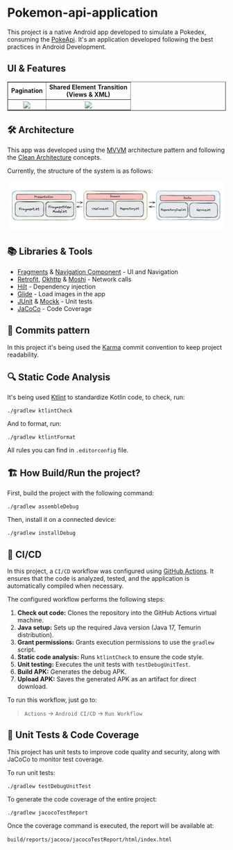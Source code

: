 # Pokemon-api-application

This project is a native Android app developed to simulate a Pokedex, consuming
the [PokeApi](https://pokeapi.co/). It's an application developed following the best practices in
Android Development.

## UI & Features

<table border="1" style="border-collapse: collapse">
  <tr>
    <td align="top" valign="center">
      <b>Pagination</b>
    </td>
    <td align="center" valign="center">
      <b>
        Shared Element Transition<br>
        (Views & XML)
      </b>
    </td>
  </tr>
  <tr>
    <td align="center">
      <img align="center" width="140" src="images/pagination.gif" />
    </td>
    <td align="center">
      <img align="center" width="140" src="images/shared_element_animation.gif" />
    </td>
  </tr>
</table>

## 🛠 Architecture

This app was developed using the [MVVM](https://developer.android.com/topic/architecture)
architecture pattern and following
the [Clean Architecture](https://blog.cleancoder.com/uncle-bob/2012/08/13/the-clean-architecture.html)
concepts.

Currently, the structure of the system is as follows:

<img src="images/architecture.png" width="600" style="border-radius: 15px;">

## 📚 Libraries & Tools

- [Fragments](https://developer.android.com/guide/fragments) & [Navigation Component](https://developer.android.com/guide/navigation) - UI and Navigation
- [Retrofit](https://square.github.io/retrofit/), [Okhttp](https://square.github.io/okhttp/) & [Moshi](https://github.com/square/moshi) - Network calls
- [Hilt](https://developer.android.com/training/dependency-injection/hilt-android) - Dependency injection
- [Glide](https://github.com/bumptech/glide) - Load images in the app
- [JUnit](https://junit.org/junit4/) & [Mockk](https://mockk.io/ANDROID.html) - Unit tests
- [JaCoCo](https://www.eclemma.org/jacoco/) - Code Coverage

## 📝 Commits pattern

In this project it's being used the [Karma](https://karma-runner.github.io/6.4/dev/git-commit-msg.html)
commit convention to keep project readability.

## 🔍 Static Code Analysis

It's being used [Ktlint](https://github.com/pinterest/ktlint) to standardize Kotlin code, to check,
run:

```
./gradlew ktlintCheck
```

And to format, run:

```
./gradlew ktlintFormat
```

All rules you can find in `.editorconfig` file.

## 🏗️ How Build/Run the project?

First, build the project with the following command:

```
./gradlew assembleDebug
```

Then, install it on a connected device:

```
./gradlew installDebug
```

## 🚂 CI/CD

In this project, a `CI/CD` workflow was configured using [GitHub Actions](https://docs.github.com/en/actions). It ensures that the code is analyzed, tested, and the application is automatically compiled when necessary.

The configured workflow performs the following steps:

1. **Check out code:** Clones the repository into the GitHub Actions virtual machine.
2. **Java setup:** Sets up the required Java version (Java 17, Temurin distribution).
3. **Grant permissions:** Grants execution permissions to use the `gradlew` script.
4. **Static code analysis:** Runs `ktlintCheck` to ensure the code style.
5. **Unit testing:** Executes the unit tests with `testDebugUnitTest`.
6. **Build APK:** Generates the debug APK.
7. **Upload APK:** Saves the generated APK as an artifact for direct download.

 To run this workflow, just go to:

> `Actions` -> `Android CI/CD` -> `Run Workflow`

## 🧪 Unit Tests & Code Coverage

This project has unit tests to improve code quality and security, along with JaCoCo to monitor test coverage.

To run unit tests:
```
./gradlew testDebugUnitTest
```

To generate the code coverage of the entire project:
```
./gradlew jacocoTestReport
```

Once the coverage command is executed, the report will be available at:

`build/reports/jacoco/jacocoTestReport/html/index.html`
